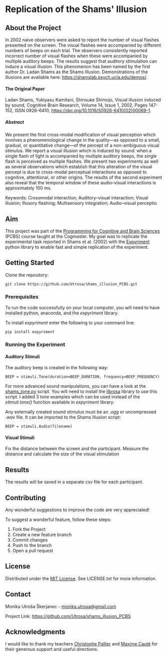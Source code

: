 # Replication of the Shams' Illusion

## About the Project
In 2002 naive observers were asked to report the number of visual flashes presented on the screen. The visual flashes were accompanied by different numbers of beeps on each trial. The observers consistently reported incorrect number of visual flashes when these were accompanied by multiple auditory beeps. The results suggest that auditory stimulation can induce a visual illusion. This phenomenon has been named by the first author Dr. Ladan Shams as the Shams Illusion. Demonstrations of the illusions are available here: https://shamslab.psych.ucla.edu/demos/.

#### The Original Paper
Ladan Shams, Yukiyasu Kamitani, Shinsuke Shimojo, Visual illusion induced by sound, Cognitive Brain Research, Volume 14, Issue 1, 2002, Pages 147-152, ISSN 0926-6410, https://doi.org/10.1016/S0926-6410(02)00069-1.

##### Abstract
We present the first cross-modal modification of visual perception which involves a phenomenological change in the quality—as opposed to a small, gradual, or quantitative change—of the percept of a non-ambiguous visual stimulus. We report a visual illusion which is induced by sound: when a single flash of light is accompanied by multiple auditory beeps, the single flash is perceived as multiple flashes. We present two experiments as well as several observations which establish that this alteration of the visual percept is due to cross-modal perceptual interactions as opposed to cognitive, attentional, or other origins. The results of the second experiment also reveal that the temporal window of these audio–visual interactions is approximately 100 ms.

Keywords: Crossmodal interaction; Auditory–visual interaction; Visual illusion; Illusory flashing; Multisensory integration; Audio–visual perceptio

## Aim
This project was part of the [Programming for Cognitive and Brain Sciences](https://pcbs.readthedocs.io/en/latest/) (PCBS) course taught at the Cogmaster. My goal was to replicate the experimental task reported in Shams et al. (2002) with the [Expyriment](https://expyriment.org/) python library to enable fast and simple replication of the experiment.

## Getting Started
Clone the repository:

  ```
  git clone https://github.com/Utrosa/shams_illusion_PCBS.git
  ```
  
### Prerequisites
To run the code successfully on your local computer, you will need to have installed python, anaconda, and the *expyriment* library.

To install *expyriment* enter the following to your command line:

  ```
  pip install expyriment
  ```
  
### Running the Experiment

#### Auditory Stimuli
The auditory beep is created in the following way:
  ```
  BEEP = stimuli.Tone(duration=BEEP_DURATION, frequency=BEEP_FREQUENCY)
  ```
 
For more advanced sound manipulations, you can have a look at the [shams_tone.py](https://github.com/Utrosa/shams_illusion_PCBS/blob/master/Tone%20Scripts/shams_tone.py) script. You will need to install the [librosa](https://librosa.org/) library to use this script. I added 3 tone examples which can be used instead of the *stimuli.tone()* function available in *expyriment* library.

Any externally created sound stimulus must be an *.ogg* or uncompressed *.wav* file. It can be imported to the Shams Illusion script:

  ```
  BEEP = stimuli.Audio(filename)
  ```

#### Visual Stimuli
Fix the distance between the screen and the participant.
Measure the distance and calculate the size of the visual stimulation

## Results
The results will be saved in a separate csv file for each participant.

## Contributing
Any wonderful suggestions to improve the code are very appreciated!

To suggest a wonderful feature, follow these steps:

1. Fork the Project
2. Create a new feature branch
3. Commit changes
4. Push to the branch
5. Open a pull request

## License
Distributed under the [MIT License](https://choosealicense.com/licenses/mit/). See LICENSE.txt for more information.

## Contact
Monika Utroša Škerjanec - monika.utrosa@gmail.com

Project Link: https://github.com/Utrosa/shams_illusion_PCBS

## Acknowledgments
I would like to thank my teachers [Christophe Pallier](https://github.com/chrplr) and [Maxime Cauté](https://perso.eleves.ens-rennes.fr/people/maxime.caute/) for their generous support and useful directions.
